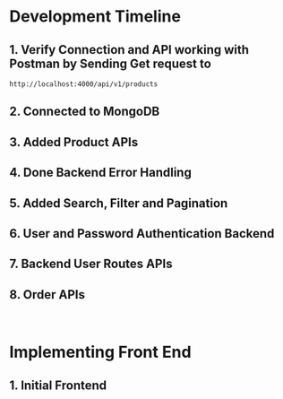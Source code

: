 # Development Timeline

## 1. Verify Connection and API working with Postman by Sending Get request to

 `http://localhost:4000/api/v1/products`

## 2. Connected to MongoDB

## 3. Added Product APIs

## 4. Done Backend Error Handling

## 5. Added Search, Filter and Pagination

## 6. User and Password Authentication Backend

## 7. Backend User Routes APIs

## 8. Order APIs

<br />

# Implementing Front End

## 1. Initial Frontend
